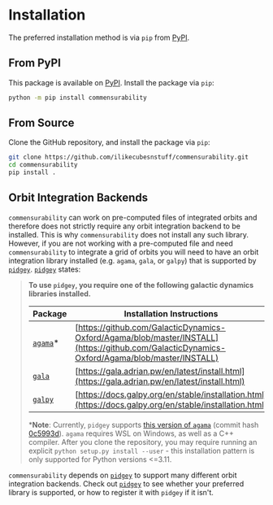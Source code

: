 # Installation

The preferred installation method is via `pip` from [PyPI](installation.md#from-pypi).

## From PyPI

This package is available on [PyPI](https://pypi.org/project/commensurability/). Install the package via `pip`:

```bash
python -m pip install commensurability
```

## From Source

Clone the GitHub repository, and install the package via `pip`:

```bash
git clone https://github.com/ilikecubesnstuff/commensurability.git
cd commensurability
pip install .
```

## Orbit Integration Backends

`commensurability` can work on pre-computed files of integrated orbits and therefore does not strictly require any orbit integration backend to be installed.
This is why `commensurability` does not install any such library.
However, if you are not working with a pre-computed file and need `commensurability` to integrate a grid of orbits you will need to have an orbit integration library installed (e.g. `agama`, `gala`, or `galpy`) that is supported by [`pidgey`](https://pypi.org/project/pidgey/).
[`pidgey`](https://pypi.org/project/pidgey/) states:

> **To use `pidgey`, you require one of the following galactic dynamics libraries installed.**
>
> | Package | Installation Instructions |
> | ------- | ------------------------- |
> | [`agama`](https://github.com/GalacticDynamics-Oxford/Agama)* | [https://github.com/GalacticDynamics-Oxford/Agama/blob/master/INSTALL](https://github.com/GalacticDynamics-Oxford/Agama/blob/master/INSTALL) |
> | [`gala`](https://github.com/adrn/gala)                       | [https://gala.adrian.pw/en/latest/install.html](https://gala.adrian.pw/en/latest/install.html) |
> | [`galpy`](https://github.com/jobovy/galpy)                   | [https://docs.galpy.org/en/stable/installation.html](https://docs.galpy.org/en/stable/installation.html) |
>
> ***Note**: Currently, `pidgey` supports [this version of `agama`](https://github.com/GalacticDynamics-Oxford/Agama/tree/0c5993d1c631d9a9e8f48213f919e09bfd629639) (commit hash [0c5993d](https://github.com/GalacticDynamics-Oxford/Agama/tree/0c5993d1c631d9a9e8f48213f919e09bfd629639)).
> `agama` requires WSL on Windows, as well as a C++ compiler.
> After you clone the repository, you may require running an explicit `python setup.py install --user` - this installation pattern is only supported for Python versions <=3.11.

`commensurability` depends on [`pidgey`](https://pypi.org/project/pidgey/) to support many different orbit integration backends.
Check out [`pidgey`](https://pypi.org/project/pidgey/) to see whether your preferred library is supported, or how to register it with `pidgey` if it isn't.
